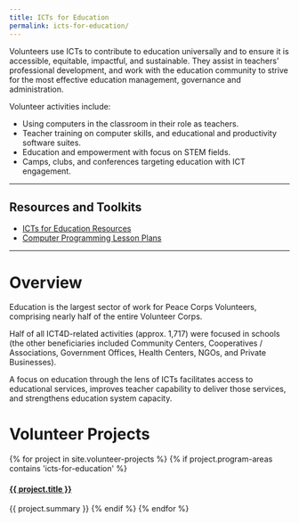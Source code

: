 ```yaml
---
title: ICTs for Education
permalink: icts-for-education/
---
```


<p class="lead">Volunteers use ICTs to contribute to education universally and to ensure it is accessible, equitable, impactful, and sustainable. They assist in teachers’ professional development, and work with the education community to strive for the most effective education management, governance and administration.</p>

Volunteer activities include:

- Using computers in the classroom in their role as teachers.
- Teacher training on computer skills, and educational and productivity software suites.
- Education and empowerment with focus on STEM fields.
- Camps, clubs, and conferences targeting education with ICT engagement.



___



## Resources and Toolkits

- [ICTs for Education Resources](/icts-for-education/resources/)
- [Computer Programming Lesson Plans](/toolkits/computer-programming-lesson-plans/)




___



# Overview

Education is the largest sector of work for Peace Corps Volunteers, comprising nearly half of the entire Volunteer Corps.

Half of all ICT4D-related activities (approx. 1,717) were focused in schools (the other beneficiaries included Community Centers, Cooperatives / Associations, Government Offices, Health Centers, NGOs, and Private Businesses).

A focus on education through the lens of ICTs facilitates access to educational services, improves teacher capability to deliver those services, and strengthens education system capacity.



# Volunteer Projects

{% for project in site.volunteer-projects %}
{% if project.program-areas contains 'icts-for-education' %}  
#### [{{ project.title }}]({{project.url}})
{{ project.summary }}
{% endif %}
{% endfor %}


